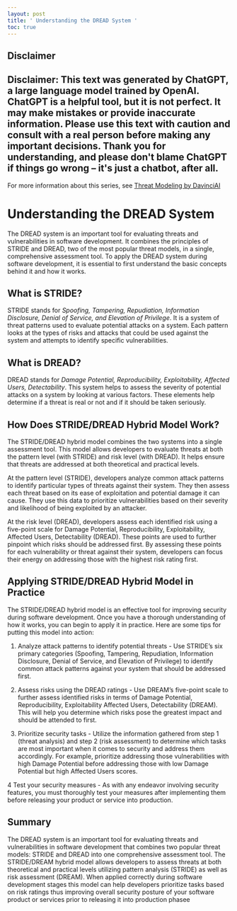 ```yaml
---
layout: post
title: ' Understanding the DREAD System '
toc: true
---
```

## Disclaimer
 Disclaimer: This text was generated by **ChatGPT**, a large language model trained by OpenAI. ChatGPT is a helpful tool, but it is not perfect. It may make mistakes or provide inaccurate information. Please use this text with caution and consult with a real person before making any important decisions. Thank you for understanding, and please don't blame ChatGPT if things go wrong – it's just a chatbot, after all.
---
 For more information about this series, see [Threat Modeling by DavinciAI](../threat-modeling-by-DavinciAI)



# Understanding the DREAD System 

The DREAD system is an important tool for evaluating threats and vulnerabilities in software development. It combines the principles of STRIDE and DREAD, two of the most popular threat models, in a single, comprehensive assessment tool. To apply the DREAD system during software development, it is essential to first understand the basic concepts behind it and how it works. 

## What is STRIDE? 
STRIDE stands for *Spoofing, Tampering, Repudiation, Information Disclosure, Denial of Service, and Elevation of Privilege*. It is a system of threat patterns used to evaluate potential attacks on a system. Each pattern looks at the types of risks and attacks that could be used against the system and attempts to identify specific vulnerabilities. 

## What is DREAD? 
DREAD stands for *Damage Potential, Reproducibility, Exploitability, Affected Users, Detectability*. This system helps to assess the severity of potential attacks on a system by looking at various factors. These elements help determine if a threat is real or not and if it should be taken seriously. 

## How Does STRIDE/DREAD Hybrid Model Work? 
The STRIDE/DREAD hybrid model combines the two systems into a single assessment tool. This model allows developers to evaluate threats at both the pattern level (with STRIDE) and risk level (with DREAD). It helps ensure that threats are addressed at both theoretical and practical levels. 

At the pattern level (STRIDE), developers analyze common attack patterns to identify particular types of threats against their system. They then assess each threat based on its ease of exploitation and potential damage it can cause. They use this data to prioritize vulnerabilities based on their severity and likelihood of being exploited by an attacker. 

At the risk level (DREAD), developers assess each identified risk using a five-point scale for Damage Potential, Reproducibility, Exploitability, Affected Users, Detectability (DREAD). These points are used to further pinpoint which risks should be addressed first. By assessing these points for each vulnerability or threat against their system, developers can focus their energy on addressing those with the highest risk rating first. 

## Applying STRIDE/DREAD Hybrid Model in Practice 
The STRIDE/DREAD hybrid model is an effective tool for improving security during software development. Once you have a thorough understanding of how it works, you can begin to apply it in practice. Here are some tips for putting this model into action: 

1. Analyze attack patterns to identify potential threats - Use STRIDE’s six primary categories (Spoofing, Tampering, Repudiation, Information Disclosure, Denial of Service, and Elevation of Privilege) to identify common attack patterns against your system that should be addressed first. 

2. Assess risks using the DREAD ratings - Use DREAM’s five-point scale to further assess identified risks in terms of Damage Potential, Reproducibility, Exploitability Affected Users, Detectability (DREAM). This will help you determine which risks pose the greatest impact and should be attended to first. 

3. Prioritize security tasks - Utilize the information gathered from step 1 (threat analysis) and step 2 (risk assessment) to determine which tasks are most important when it comes to security and address them accordingly. For example, prioritize addressing those vulnerabilities with high Damage Potential before addressing those with low Damage Potential but high Affected Users scores. 

 4 Test your security measures - As with any endeavor involving security features, you must thoroughly test your measures after implementing them before releasing your product or service into production.

 ## Summary 

 The DREAD system is an important tool for evaluating threats and vulnerabilities in software development that combines two popular threat models: STRIDE and DREAD into one comprehensive assessment tool. The STRIDE/DREAM hybrid model allows developers to assess threats at both theoretical and practical levels utilizing pattern analysis (STRIDE) as well as risk assessment (DREAM). When applied correctly during software development stages this model can help developers prioritize tasks based on risk ratings thus improving overall security posture of your software product or services prior to releasing it into production phasee